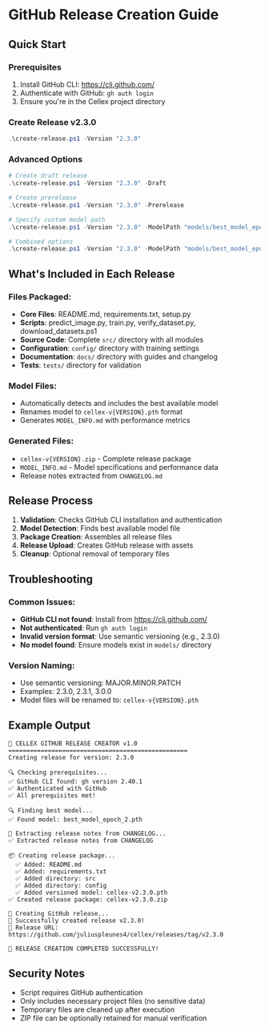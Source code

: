 # GitHub Release Creation Guide

## Quick Start

### Prerequisites
1. Install GitHub CLI: https://cli.github.com/
2. Authenticate with GitHub: `gh auth login`
3. Ensure you're in the Cellex project directory

### Create Release v2.3.0
```powershell
.\create-release.ps1 -Version "2.3.0"
```

### Advanced Options
```powershell
# Create draft release
.\create-release.ps1 -Version "2.3.0" -Draft

# Create prerelease
.\create-release.ps1 -Version "2.3.0" -Prerelease

# Specify custom model path
.\create-release.ps1 -Version "2.3.0" -ModelPath "models/best_model_epoch_2.pth"

# Combined options
.\create-release.ps1 -Version "2.3.0" -ModelPath "models/best_model_epoch_2.pth" -Draft
```

## What's Included in Each Release

### Files Packaged:
- **Core Files**: README.md, requirements.txt, setup.py
- **Scripts**: predict_image.py, train.py, verify_dataset.py, download_datasets.ps1  
- **Source Code**: Complete `src/` directory with all modules
- **Configuration**: `config/` directory with training settings
- **Documentation**: `docs/` directory with guides and changelog
- **Tests**: `tests/` directory for validation

### Model Files:
- Automatically detects and includes the best available model
- Renames model to `cellex-v{VERSION}.pth` format
- Generates `MODEL_INFO.md` with performance metrics

### Generated Files:
- `cellex-v{VERSION}.zip` - Complete release package
- `MODEL_INFO.md` - Model specifications and performance data
- Release notes extracted from `CHANGELOG.md`

## Release Process

1. **Validation**: Checks GitHub CLI installation and authentication
2. **Model Detection**: Finds best available model file  
3. **Package Creation**: Assembles all release files
4. **Release Upload**: Creates GitHub release with assets
5. **Cleanup**: Optional removal of temporary files

## Troubleshooting

### Common Issues:
- **GitHub CLI not found**: Install from https://cli.github.com/
- **Not authenticated**: Run `gh auth login`
- **Invalid version format**: Use semantic versioning (e.g., 2.3.0)
- **No model found**: Ensure models exist in `models/` directory

### Version Naming:
- Use semantic versioning: MAJOR.MINOR.PATCH
- Examples: 2.3.0, 2.3.1, 3.0.0
- Model files will be renamed to: `cellex-v{VERSION}.pth`

## Example Output

```
🚀 CELLEX GITHUB RELEASE CREATOR v1.0
==================================================
Creating release for version: 2.3.0

🔍 Checking prerequisites...
✅ GitHub CLI found: gh version 2.40.1
✅ Authenticated with GitHub
✅ All prerequisites met!

🔍 Finding best model...
✅ Found model: best_model_epoch_2.pth

📝 Extracting release notes from CHANGELOG...
✅ Extracted release notes from CHANGELOG

📦 Creating release package...
  ✅ Added: README.md
  ✅ Added: requirements.txt
  ✅ Added directory: src
  ✅ Added directory: config
  ✅ Added versioned model: cellex-v2.3.0.pth
✅ Created release package: cellex-v2.3.0.zip

🚀 Creating GitHub release...
🎉 Successfully created release v2.3.0!
🔗 Release URL: https://github.com/juliuspleunes4/cellex/releases/tag/v2.3.0

🎉 RELEASE CREATION COMPLETED SUCCESSFULLY!
```

## Security Notes
- Script requires GitHub authentication
- Only includes necessary project files (no sensitive data)
- Temporary files are cleaned up after execution
- ZIP file can be optionally retained for manual verification